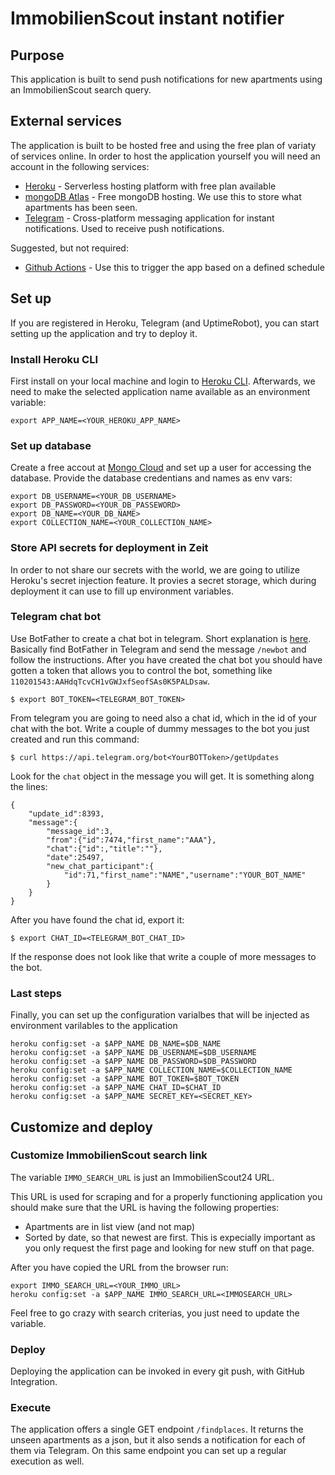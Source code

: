 # ImmobilienScout instant notifier

## Purpose

This application is built to send push notifications for new apartments using an ImmobilienScout search query.

## External services

The application is built to be hosted free and using the free plan of variaty of services online. In order to host the application yourself you will need an account in the following services:
- [Heroku](https://heroku.com) - Serverless hosting platform with free plan available
- [mongoDB Atlas](https://www.mongodb.com/cloud) - Free mongoDB hosting. We use this to store what apartments has been seen.
- [Telegram](https://www.telegram.org/) - Cross-platform messaging application for instant notifications. Used to receive push notifications.

Suggested, but not required:
- [Github Actions](https://github.com/features/actions) - Use this to trigger the app based on a defined schedule

## Set up

If you are registered in Heroku, Telegram (and UptimeRobot), you can start setting up the application and try to deploy it.

### Install Heroku CLI

First install on your local machine and login to [Heroku CLI](https://devcenter.heroku.com/articles/heroku-cli). Afterwards, we need to make the selected application name available as an environment variable:

```
export APP_NAME=<YOUR_HEROKU_APP_NAME>
```

### Set up database

Create a free accout at [Mongo Cloud](https://www.mongodb.com/cloud) and set up a user for accessing the database. Provide the database credentians and names as env vars:

```
export DB_USERNAME=<YOUR_DB_USERNAME>
export DB_PASSWORD=<YOUR_DB_PASSEWORD>
export DB_NAME=<YOUR_DB_NAME>
export COLLECTION_NAME=<YOUR_COLLECTION_NAME>
```

### Store API secrets for deployment in Zeit

In order to not share our secrets with the world, we are going to utilize Heroku's secret injection feature.
It provies a secret storage, which during deployment it can use to fill up environment variables.


### Telegram chat bot
Use BotFather to create a chat bot in telegram. Short explanation is [here](https://core.telegram.org/bots#6-botfather).
Basically find BotFather in Telegram and send the message `/newbot` and follow the instructions.
After you have created the chat bot you should have gotten a token that allows you to control the bot, something like `110201543:AAHdqTcvCH1vGWJxfSeofSAs0K5PALDsaw`.

```
$ export BOT_TOKEN=<TELEGRAM_BOT_TOKEN>
```

From telegram you are going to need also a chat id, which in the id of your chat with the bot. 
Write a couple of dummy messages to the bot you just created and run this command:
```
$ curl https://api.telegram.org/bot<YourBOTToken>/getUpdates
```

Look for the `chat` object in the message you will get. It is something along the lines:
```
{
    "update_id":8393,
    "message":{
        "message_id":3,
        "from":{"id":7474,"first_name":"AAA"},
        "chat":{"id":,"title":""},
        "date":25497,
        "new_chat_participant":{
            "id":71,"first_name":"NAME","username":"YOUR_BOT_NAME"
        }
    }
}
```
After you have found the chat id, export it:
```
$ export CHAT_ID=<TELEGRAM_BOT_CHAT_ID>
```
If the response does not look like that write a couple of more messages to the bot.

### Last steps

Finally, you can set up the configuration varialbes that will be injected as environment varilables to the application
```
heroku config:set -a $APP_NAME DB_NAME=$DB_NAME
heroku config:set -a $APP_NAME DB_USERNAME=$DB_USERNAME
heroku config:set -a $APP_NAME DB_PASSWORD=$DB_PASSWORD
heroku config:set -a $APP_NAME COLLECTION_NAME=$COLLECTION_NAME
heroku config:set -a $APP_NAME BOT_TOKEN=$BOT_TOKEN
heroku config:set -a $APP_NAME CHAT_ID=$CHAT_ID
heroku config:set -a $APP_NAME SECRET_KEY=<SECRET_KEY>
```

## Customize and deploy

### Customize ImmobilienScout search link


The variable `IMMO_SEARCH_URL` is just an ImmobilienScout24 URL. 

This URL is used for scraping and for a properly functioning application you should make sure that the URL is having the following properties:
- Apartments are in list view (and not map)
- Sorted by date, so that newest are first. This is expecially important as you only request the first page and looking for new stuff on that page.

After you have copied the URL from the browser run: 
```
export IMMO_SEARCH_URL=<YOUR_IMMO_URL>
heroku config:set -a $APP_NAME IMMO_SEARCH_URL=<IMMOSEARCH_URL>
```

Feel free to go crazy with search criterias, you just need to update the variable.

### Deploy

Deploying the application can be invoked in every git push, with GitHub Integration.

### Execute

The application offers a single GET endpoint `/findplaces`. It returns the unseen apartments as a json, but it also sends a notification for each of them via Telegram.
On this same endpoint you can set up a regular execution as well.